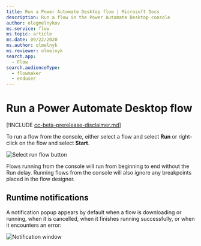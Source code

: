 ```yaml
---
title: Run a Power Automate Desktop flow | Microsoft Docs
description: Run a flow in the Power Automate Desktop console
author: olegmelnykov
ms.service: flow
ms.topic: article
ms.date: 09/22/2020
ms.author: olmelnyk
ms.reviewer: olmelnyk
search.app: 
  - Flow
search.audienceType: 
  - flowmaker
  - enduser
---
```


# Run a Power Automate Desktop flow

[!INCLUDE [cc-beta-prerelease-disclaimer.md](../../includes/cc-beta-prerelease-disclaimer.md)]

To run a flow from the console, either select a flow and select **Run** or right-click on the flow and select **Start**.

![Select run flow button](\media\run-pad-flow\run-flow.png)

Flows running from the console will run from beginning to end without the Run delay. Running flows from the console will also ignore any breakpoints placed in the flow designer.

## Runtime notifications

A notification popup appears by default when a flow is downloading or running, when it is cancelled, when it finishes running successfully, or when it encounters an error:

![Notification window](\media\run-pad-flow\notification-window.png)